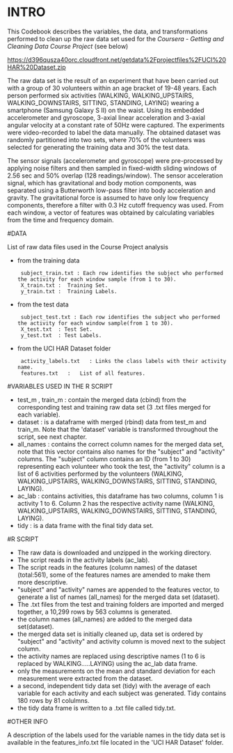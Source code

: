 # INTRO

This Codebook describes the variables, the data, and transformations performed to clean up the raw data set used for the *Coursera - Getting and Cleaning Data Course Project* (see below)

https://d396qusza40orc.cloudfront.net/getdata%2Fprojectfiles%2FUCI%20HAR%20Dataset.zip 

The raw data set is the result of an experiment that have been carried out with a group of 30 volunteers within an age bracket of 19-48 years.
Each person performed six activities (WALKING, WALKING_UPSTAIRS, WALKING_DOWNSTAIRS, SITTING, STANDING, LAYING) wearing a smartphone (Samsung Galaxy S II) 
on the waist. Using its embedded accelerometer and gyroscope, 3-axial linear acceleration and 3-axial angular velocity at a constant rate of 50Hz were captured. 
The experiments were video-recorded to label the data manually. The obtained dataset was randomly partitioned into two sets, where 70% of the volunteers was
selected for generating the training data and 30% the test data.

The sensor signals (accelerometer and gyroscope) were pre-processed by applying noise filters and then sampled in fixed-width sliding windows of 2.56 sec 
and 50% overlap (128 readings/window). The sensor acceleration signal, which has gravitational and body motion components, was separated using a Butterworth 
low-pass filter into body acceleration and gravity. The gravitational force is assumed to have only low frequency components, therefore a filter with 0.3 Hz 
cutoff frequency was used. From each window, a vector of features was obtained by calculating variables from the time and frequency domain.

#DATA

List of raw data files used in the Course Project analysis

* from the training data

       subject_train.txt : Each row identifies the subject who performed the activity for each window sample (from 1 to 30).
       X_train.txt :  Training Set.
       y_train.txt :  Training Labels.

* from the test data

       subject_test.txt : Each row identifies the subject who performed the activity for each window sample(from 1 to 30).
       X_test.txt  : Test Set.
       y_test.txt  : Test Labels.

* from the UCI HAR Dataset folder

       activity_labels.txt   : Links the class labels with their activity name.
       features.txt   :   List of all features.

#VARIABLES USED IN THE R SCRIPT

* test_m ,  train_m : contain the merged data (cbind) from the corresponding test and training raw data set (3 .txt files merged for each variable).
* dataset : is a dataframe with merged (rbind) data from test_m and train_m. Note that the 'dataset' variable is transformed throughout the script, see next chapter.
* all_names :  contains the correct column names for the  merged  data set, note that this vector contains also names for the "subject" and "activity" columns.
               The "subject" column contains an ID (from 1 to 30) representing each volunteer who took the test, the "activity" column is a list of 6 activities performed by the volunteers
               (WALKING, WALKING_UPSTAIRS, WALKING_DOWNSTAIRS, SITTING, STANDING, LAYING).
* ac_lab : contains activities, this dataframe has two columns, column 1 is activity 1 to 6. Column 2 has the respective activity name
           (WALKING, WALKING_UPSTAIRS, WALKING_DOWNSTAIRS, SITTING, STANDING, LAYING).
* tidy  : is a data frame with the final tidy data set.

#R SCRIPT

* The raw data is downloaded and unzipped in the working directory.
* The script reads in the activity labels (ac_lab).
* The script reads in the features (column names) of the dataset (total:561), some of the features names are amended to make them more descriptive.
* "subject" and "activity" names are appended to the features vector, to generate a list of names (all_names) for the merged data set (dataset).
* The .txt files from the test and training folders are imported and merged together, a 10,299 rows by 563 columns is generated.
* the column names (all_names) are added to the merged data set(dataset).
* the merged data set is initially cleaned up, data set is ordered by "subject" and "activity" and activity column is moved next to the subject column.
* the activity names are replaced using descriptive names (1 to 6 is replaced by WALKING.....LAYING) using the ac_lab  data frame.
* only the measurements on the mean and standard deviation for each measurement were extracted from the dataset.
* a second, independent tidy data set (tidy) with the average of each variable for each activity and each subject was generated. Tidy contains 180 rows by 81 colulmns.
* the tidy data frame is written to a .txt file called tidy.txt.

#OTHER INFO

A description of the labels used for the variable names in the tidy data set is available in the features_info.txt file located in the 'UCI HAR Dataset' folder.
